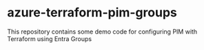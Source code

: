# azure-terraform-pim-groups
This repository contains some demo code for configuring PIM with Terraform using Entra Groups
